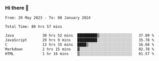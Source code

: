 ### Hi there 👋

<!--START_SECTION:waka-->

```txt
From: 29 May 2023 - To: 08 January 2024

Total Time: 80 hrs 57 mins

Java             30 hrs 52 mins  █████████▒░░░░░░░░░░░░░░░   37.89 %
JavaScript       29 hrs 9 mins   █████████░░░░░░░░░░░░░░░░   35.78 %
C                13 hrs 35 mins  ████▒░░░░░░░░░░░░░░░░░░░░   16.68 %
Markdown         2 hrs 15 mins   ▓░░░░░░░░░░░░░░░░░░░░░░░░   02.78 %
HTML             1 hr 16 mins    ▒░░░░░░░░░░░░░░░░░░░░░░░░   01.57 %
```

<!--END_SECTION:waka-->
<!--
**the-beef-calculator/the-beef-calculator** is a ✨ _special_ ✨ repository because its `README.md` (this file) appears on your GitHub profile.

Here are some ideas to get you started:

- 🔭 I’m currently working on ...
- 🌱 I’m currently learning ...
- 👯 I’m looking to collaborate on ...
- 🤔 I’m looking for help with ...
- 💬 Ask me about ...
- 📫 How to reach me: ...
- 😄 Pronouns: ...
- ⚡ Fun fact: ...
-->
